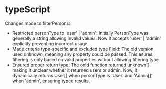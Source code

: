 # typeScript


Changes made to filterPersons:

- Restricted personType to 'user' | 'admin': Initially PersonType was generally a string allowing invalid values. Now it accepts 'user' | 'admin' explicitly preventing incorrect usage.
- Made criteria type-specific and excluded type Field: The old version used unknown, meaning any property could be passed. This esures filtering is only based on valid properties without allowing filtering type
- Ensured proper return type: The onld function returned unknown[], making it unclear whether it returned users or admin. Now, it dynamically returns User[] when personType is 'User' and 'Admin[]' when 'admin', ensuring typed results.
